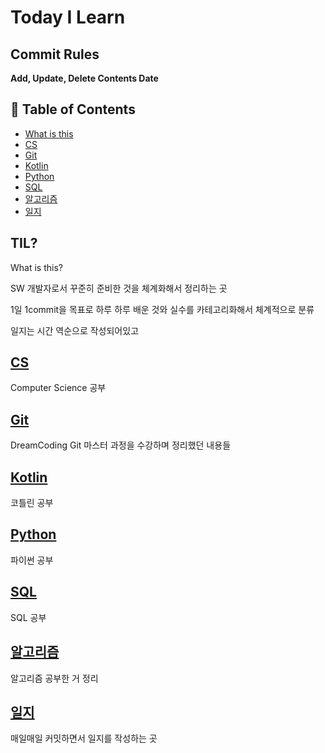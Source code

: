 # Today I Learn

## Commit Rules

**Add, Update, Delete Contents Date**



## :memo: Table of Contents

* [What is this](#TIL)
* [CS](#CS)
* [Git](#Git)
* [Kotlin](#Kotlin)
* [Python](#Python)
* [SQL](#SQL)
* [알고리즘](#알고리즘)
* [일지](#일지)

## TIL?

What is this?

SW 개발자로서 꾸준히 준비한 것을 체계화해서 정리하는 곳

1일 1commit을 목표로 하루 하루 배운 것와 실수를 카테고리화해서 체계적으로 분류

일지는 시간 역순으로 작성되어있고



## [CS](https://github.com/jaegyeongkim/Today-I-Learn/tree/main/CS)

Computer Science 공부



## [Git](https://github.com/jaegyeongkim/Today-I-Learn/tree/main/git)

DreamCoding Git 마스터 과정을 수강하며 정리했던 내용들



## [Kotlin](https://github.com/jaegyeongkim/Today-I-Learn/tree/main/Kotlin)

코틀린 공부



## [Python](https://github.com/jaegyeongkim/Today-I-Learn/tree/main/Python)

파이썬 공부



## [SQL](https://github.com/jaegyeongkim/Today-I-Learn/tree/main/SQL)

SQL 공부



## [알고리즘](https://github.com/jaegyeongkim/Today-I-Learn/tree/main/%EC%95%8C%EA%B3%A0%EB%A6%AC%EC%A6%98%20%EB%AC%B8%EC%A0%9C%ED%92%80%EC%9D%B4)

알고리즘 공부한 거 정리



## [일지](https://github.com/jaegyeongkim/Today-I-Learn/tree/main/%EC%9D%BC%EC%A7%80)

매일매일 커밋하면서 일지를 작성하는 곳
